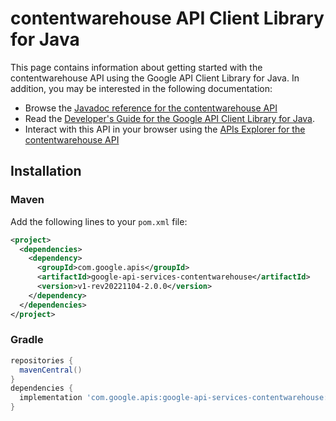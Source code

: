 # contentwarehouse API Client Library for Java



This page contains information about getting started with the contentwarehouse API
using the Google API Client Library for Java. In addition, you may be interested
in the following documentation:

* Browse the [Javadoc reference for the contentwarehouse API][javadoc]
* Read the [Developer's Guide for the Google API Client Library for Java][google-api-client].
* Interact with this API in your browser using the [APIs Explorer for the contentwarehouse API][api-explorer]

## Installation

### Maven

Add the following lines to your `pom.xml` file:

```xml
<project>
  <dependencies>
    <dependency>
      <groupId>com.google.apis</groupId>
      <artifactId>google-api-services-contentwarehouse</artifactId>
      <version>v1-rev20221104-2.0.0</version>
    </dependency>
  </dependencies>
</project>
```

### Gradle

```gradle
repositories {
  mavenCentral()
}
dependencies {
  implementation 'com.google.apis:google-api-services-contentwarehouse:v1-rev20221104-2.0.0'
}
```

[javadoc]: https://googleapis.dev/java/google-api-services-contentwarehouse/latest/index.html
[google-api-client]: https://github.com/googleapis/google-api-java-client/
[api-explorer]: https://developers.google.com/apis-explorer/#p/contentwarehouse/v1/
